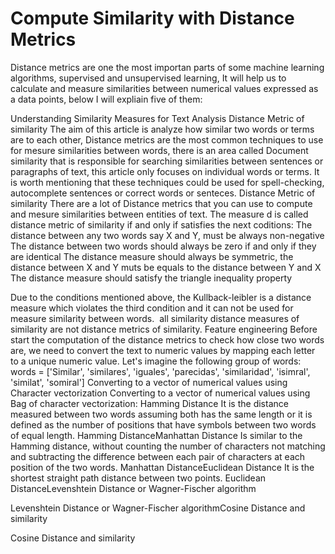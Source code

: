# Compute Similarity with Distance Metrics
Distance metrics are one the most importan parts of some machine learning algorithms, supervised and unsupervised learning, It will help us to calculate and measure similarities between numerical values expressed as a data points, below I will expliain five of them:


Understanding Similarity Measures for Text Analysis
Distance Metric of similarity
The aim of this article is analyze how similar two words or terms are to each other, Distance metrics are the most common techniques to use for mesure similarities between words, there is an area called Document similarity that is responsible for searching similarities between sentences or paragraphs of text, this article only focuses on individual words or terms. It is worth mentioning that these techniques could be used for spell-checking, autocomplete sentences or correct words or senteces.
Distance Metric of similarity
There are a lot of Distance metrics that you can use to compute and mesure similarities between entities of text. The measure d is called distance metric of similarity if and only if satisfies the next coditions:
The distance between any two words say X and Y, must be always non-negative
The distance between two words should always be zero if and only if they are identical
The distance measure should always be symmetric, the distance between X and Y muts be equals to the distance between Y and X
The distance measure should satisfy the triangle inequality property

Due to the conditions mentioned above, the Kullback-leibler is a distance measure which violates the third condition and it can not be used for measure similarity between words. 
all similarity distance measures of similarity are not distance metrics of similarity.
Feature engineering
Before start the computation of the distance metrics to check how close two words are, we need to convert the text to numeric values by mapping each letter to a unique numeric value.
Let's imagine the following group of words:
words = ['Similar', 'similares', 'iguales', 'parecidas', 'similaridad', 'isimral', 'similat', 'somiral']
Converting to a vector of numerical values using Character vectorization
Converting to a vector of numerical values using Bag of character vectorization:
Hamming Distance
It is the distance measured between two words assuming both has the same length or it is defined as the number of positions that have symbols between two words of equal length.
Hamming DistanceManhattan Distance
Is similar to the Hamming distance, without counting the number of characters not matching and subtracting the difference between each pair of characters at each position of the two words.
Manhattan DistanceEuclidean Distance
It is the shortest straight path distance between two points.
Euclidean DistanceLevenshtein Distance or Wagner-Fischer algorithm

Levenshtein Distance or Wagner-Fischer algorithmCosine Distance and similarity

Cosine Distance and similarity



